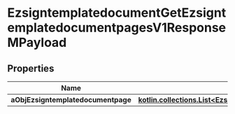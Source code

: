 
# EzsigntemplatedocumentGetEzsigntemplatedocumentpagesV1ResponseMPayload

## Properties
Name | Type | Description | Notes
------------ | ------------- | ------------- | -------------
**aObjEzsigntemplatedocumentpage** | [**kotlin.collections.List&lt;EzsigntemplatedocumentpageResponseCompound&gt;**](EzsigntemplatedocumentpageResponseCompound.md) |  | 



